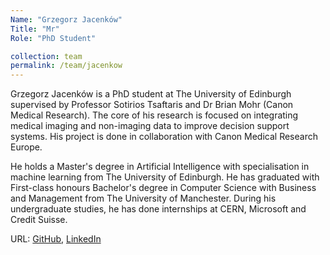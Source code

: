 ```yaml
---
Name: "Grzegorz Jacenków"
Title: "Mr"
Role: "PhD Student"

collection: team
permalink: /team/jacenkow
---
```

Grzegorz Jacenków is a PhD student at The University of Edinburgh supervised by
Professor Sotirios Tsaftaris and Dr Brian Mohr (Canon Medical Research). The
core of his research is focused on integrating medical imaging and non-imaging
data to improve decision support systems. His project is done in collaboration
with Canon Medical Research Europe.

He holds a Master's degree in Artificial Intelligence with specialisation in
machine learning from The University of Edinburgh. He has graduated with
First-class honours Bachelor's degree in Computer Science with Business and
Management from The University of Manchester. During his undergraduate studies,
he has done internships at CERN, Microsoft and Credit Suisse.

URL: [GitHub](https://github.com/jacenkow),
     [LinkedIn](https://www.linkedin.com/in/jacenkow/)

